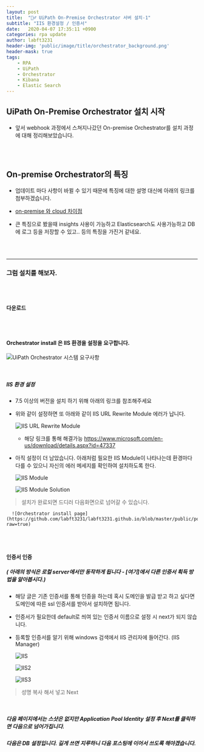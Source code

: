 ```yaml
---
layout: post
title:  "🏊‍♂️ UiPath On-Premise Orchestrator 서버 설치-1"
subtitle: "IIS 환경설정 / 인증서"
date:   2020-04-07 17:35:11 +0900
categories: rpa update
author: labft3231
header-img: 'public/image/title/orchestrator_background.png'
header-mask: true
tags:
    - RPA
    - UiPath
    - Orchestrator
    - Kibana
    - Elastic Search
---
```


## UiPath On-Premise Orchestrator 설치 시작


- 앞서 webhook 과정에서 스쳐지나갔던 On-premise Orchestrator를 설치 과정에 대해 정리해보았습니다.

<br>
<br>

## On-premise Orchestrator의 특징

- 업데이트 마다 사항이 바뀔 수 있기 때문에 특징에 대한 설명 대신에 아래의 링크를 첨부하겠습니다.

- [on-premise 와 cloud 차이점](https://docs.uipath.com/cloudplatform/docs/on-premises-vs-cloud-platform-orchestrator-features)

- 큰 특징으로 봤을때 insights 사용이 가능하고 Elasticsearch도 사용가능하고 DB에 로그 등을 저장할 수 있고.. 등의 특징을 가진거 같네요.

<br>
<br>

------------------------------------------

### 그럼 설치를 해보자.

<br>
<br>

#### 다운로드

<!-- - UiPath 공식 홈페이지에서 Trial 버전을 다운로드 받을 수 있다 <https://www.uipath.com/start-trial>
- cloud.uipath.com의 리소스 센터에서도 다운로드가 가능하다. <https://cloud.uipath.com> -->

<br>
<br>

#### Orchestrator install 은 IIS 환경을 설정을 요구합니다. 

![UiPath Orchestrator 시스템 요구사항](https://github.com/labft3231/labft3231.github.io/blob/master/public/posts/%EC%BA%A1%EC%B2%98.PNG?raw=true)

<br>

##### IIS 환경 설정

   - 7.5 이상의 버전을 설치 하기 위해 아래의 링크를 참조해주세요
      <!-- - <https://docs.microsoft.com/en-us/iis/install/installing-iis-7/installing-iis-7-and-above-on-windows-server-2008-or-windows-server-2008-r2> -->

   - 위와 같이 설정하면 또 아래와 같이 IIS URL Rewrite Module 에러가 납니다.

      ![IIS URL Rewrite Module](https://github.com/labft3231/labft3231.github.io/blob/master/public/posts/%EC%BA%A1%EC%B2%982.PNG?raw=true)

      - 해당 링크를 통해 해결가능 <https://www.microsoft.com/en-us/download/details.aspx?id=47337>

   - 아직 설정이 더 남았습니다. 아래처럼 필요한 IIS Module이 나타나는데 환경마다 다를 수 있으니 자신의 에러 메세지를 확인하여 설치하도록 한다.

      ![IIS Module](https://github.com/labft3231/labft3231.github.io/blob/master/public/posts/%EC%BA%A1%EC%B2%983.PNG?raw=true)

      ![IIS Module Solution](https://github.com/labft3231/labft3231.github.io/blob/master/public/posts/%EC%BA%A1%EC%B2%984.PNG?raw=true)



   > 설치가 완료되면 드디러 다음화면으로 넘어갈 수 있습니다. 

      ![Orchestrator install page](https://github.com/labft3231/labft3231.github.io/blob/master/public/posts/%EC%BA%A1%EC%B2%985.PNG?raw=true)

<br>
<br>

#### 인증서 인증 

##### ( 아래의 방식은 로컬 server에서만 동작하게 됩니다 - [여기]에서 다른 인증서 획득 방법을 알아봅시다.)

- 해당 글은 기존 인증서를 통해 인증을 하는데 혹시 도메인을 발급 받고 하고 싶다면 도메인에 따른 ssl 인증서를 받아서 설치하면 됩니다.

- 인증서가 필요한데 default로 씌여 있는 인증서 이름으로 설정 시 next가 되지 않습니다. 

- 등록할 인증서를 알기 위해 windows 검색에서 IIS 관리자에 들어간다. (IIS Manager)

   ![IIS](https://github.com/labft3231/labft3231.github.io/blob/master/public/posts/%EC%BA%A1%EC%B2%986.PNG?raw=true)

   ![IIS2](https://github.com/labft3231/labft3231.github.io/blob/master/public/posts/%EC%BA%A1%EC%B2%987.PNG?raw=true)

   ![IIS3](https://github.com/labft3231/labft3231.github.io/blob/master/public/posts/%EC%BA%A1%EC%B2%988.PNG?raw=true)

> 성명 복사 해서 넣고 Next

<br>

##### 다음 페이지에서는 스샷은 없지만 Application Pool Identity 설정 후 Next를 클릭하면 다음으로 넘어가집니다.

##### 다음은 DB 설정입니다. 길게 쓰면 지루하니 다음 포스팅에 이어서 쓰도록 해야겠습니다.







